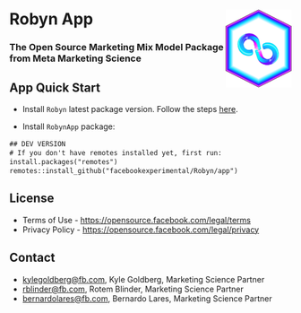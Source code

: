 # Robyn App <img src='man/figures/logo.png' align="right" height="139px" />
### The Open Source Marketing Mix Model Package from Meta Marketing Science

## App Quick Start
  
  * Install `Robyn` latest package version. Follow the steps [here](https://github.com/facebookexperimental/Robyn/tree/main/R).
  
  * Install `RobynApp` package:
```{r}
## DEV VERSION
# If you don't have remotes installed yet, first run: install.packages("remotes")
remotes::install_github("facebookexperimental/Robyn/app")
```

## License

- Terms of Use - https://opensource.facebook.com/legal/terms 
- Privacy Policy - https://opensource.facebook.com/legal/privacy

## Contact

* kylegoldberg@fb.com, Kyle Goldberg, Marketing Science Partner
* rblinder@fb.com, Rotem Blinder, Marketing Science Partner
* bernardolares@fb.com, Bernardo Lares, Marketing Science Partner
